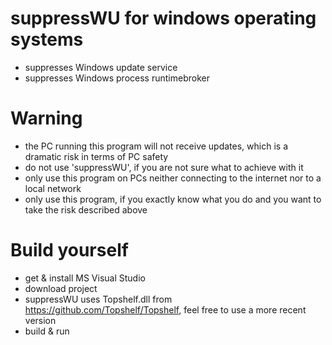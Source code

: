 # suppressWU for windows operating systems
* suppresses Windows update service
* suppresses Windows process runtimebroker

# Warning
* the PC running this program will not receive updates, which is a dramatic risk in terms of PC safety
* do not use 'suppressWU', if you are not sure what to achieve with it
* only use this program on PCs neither connecting to the internet nor to a local network
* only use this program, if you exactly know what you do and you want to take the risk described above

# Build yourself
* get & install MS Visual Studio
* download project
* suppressWU uses Topshelf.dll from https://github.com/Topshelf/Topshelf, feel free to use a more recent version
* build & run

